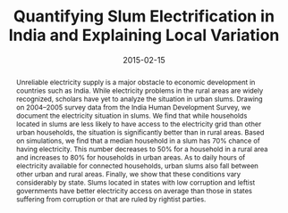 ---
title: "Quantifying Slum Electrification in India and Explaining Local Variation"
authors:
- Michaël Aklin
- admin
- S.P. Harish
- Johannes Urpelainen
author_notes:
date: "2015-02-15"
doi: ""

# Publication type.
# Accepts a single type but formatted as a YAML list (for Hugo requirements).
# Enter a publication type from the CSL standard.
publication_types: ["article-journal"]

# Publication name and optional abbreviated publication name.
publication: "*Energy* 80: 203-212."

abstract: Unreliable electricity supply is a major obstacle to economic development in countries such as India. While electricity problems in the rural areas are widely recognized, scholars have yet to analyze the situation in urban slums. Drawing on 2004–2005 survey data from the India Human Development Survey, we document the electricity situation in slums. We find that while households located in slums are less likely to have access to the electricity grid than other urban households, the situation is significantly better than in rural areas. Based on simulations, we find that a median household in a slum has 70% chance of having electricity. This number decreases to 50% for a household in a rural area and increases to 80% for households in urban areas. As to daily hours of electricity available for connected households, urban slums also fall between other urban and rural areas. Finally, we show that these conditions vary considerably by state. Slums located in states with low corruption and leftist governments have better electricity access on average than those in states suffering from corruption or that are ruled by rightist parties.

featured: false

# links:
# - name: ""
#   url: ""
url_pdf: https://www.sciencedirect.com/science/article/abs/pii/S0360544214013188
url_code: 
url_dataset: https://dataverse.harvard.edu/dataset.xhtml?persistentId=doi:10.7910/DVN/TKSFIG
url_poster: ''
url_project: ''
url_slides: ''
url_source: ''
url_video: ''
---